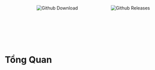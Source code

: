 <p>
  <img alt="Github Download" src="https://img.shields.io/github/downloads/KnD1368/Emulator_Lite/total.svg?style=for-the-badge"  style="margin:100px";/>
  <img alt="Github Releases" src="https://img.shields.io/github/release/KnD1368/Emulator_Lite.svg?style=for-the-badge"/>
</p>

# Tổng Quan
